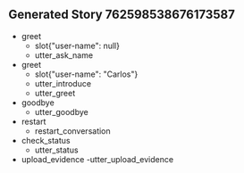 ## Generated Story 762598538676173587
* greet
  - slot{"user-name": null}
  - utter_ask_name
* greet
  - slot{"user-name": "Carlos"}
  - utter_introduce
  - utter_greet
* goodbye
  - utter_goodbye
* restart
  - restart_conversation
* check_status
  - utter_status
* upload_evidence
  -utter_upload_evidence
